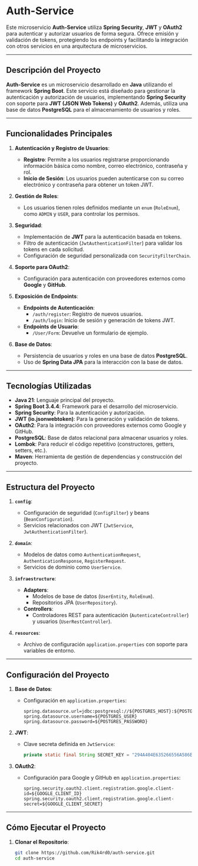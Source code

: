 # Auth-Service

Este microservicio **Auth-Service** utiliza **Spring Security**, **JWT** y **OAuth2** para autenticar y autorizar usuarios de forma segura. Ofrece emisión y validación de tokens, protegiendo los endpoints y facilitando la integración con otros servicios en una arquitectura de microservicios.

---

## Descripción del Proyecto

**Auth-Service** es un microservicio desarrollado en **Java** utilizando el framework **Spring Boot**. Este servicio está diseñado para gestionar la autenticación y autorización de usuarios, implementando **Spring Security** con soporte para **JWT (JSON Web Tokens)** y **OAuth2**. Además, utiliza una base de datos **PostgreSQL** para el almacenamiento de usuarios y roles.

---

## Funcionalidades Principales

1. **Autenticación y Registro de Usuarios**:
   - **Registro**: Permite a los usuarios registrarse proporcionando información básica como nombre, correo electrónico, contraseña y rol.
   - **Inicio de Sesión**: Los usuarios pueden autenticarse con su correo electrónico y contraseña para obtener un token JWT.

2. **Gestión de Roles**:
   - Los usuarios tienen roles definidos mediante un `enum` (`RoleEnum`), como `ADMIN` y `USER`, para controlar los permisos.

3. **Seguridad**:
   - Implementación de **JWT** para la autenticación basada en tokens.
   - Filtro de autenticación (`JwtAuthenticationFilter`) para validar los tokens en cada solicitud.
   - Configuración de seguridad personalizada con `SecurityFilterChain`.

4. **Soporte para OAuth2**:
   - Configuración para autenticación con proveedores externos como **Google** y **GitHub**.

5. **Exposición de Endpoints**:
   - **Endpoints de Autenticación**:
     - `/auth/register`: Registro de nuevos usuarios.
     - `/auth/login`: Inicio de sesión y generación de tokens JWT.
   - **Endpoints de Usuario**:
     - `/User/Form`: Devuelve un formulario de ejemplo.

6. **Base de Datos**:
   - Persistencia de usuarios y roles en una base de datos **PostgreSQL**.
   - Uso de **Spring Data JPA** para la interacción con la base de datos.

---

## Tecnologías Utilizadas

- **Java 21**: Lenguaje principal del proyecto.
- **Spring Boot 3.4.4**: Framework para el desarrollo del microservicio.
- **Spring Security**: Para la autenticación y autorización.
- **JWT (io.jsonwebtoken)**: Para la generación y validación de tokens.
- **OAuth2**: Para la integración con proveedores externos como Google y GitHub.
- **PostgreSQL**: Base de datos relacional para almacenar usuarios y roles.
- **Lombok**: Para reducir el código repetitivo (constructores, getters, setters, etc.).
- **Maven**: Herramienta de gestión de dependencias y construcción del proyecto.

---

## Estructura del Proyecto

1. **`config`**:
   - Configuración de seguridad (`ConfigFilter`) y beans (`BeanConfiguration`).
   - Servicios relacionados con JWT (`JwtService`, `JwtAuthenticationFilter`).

2. **`domain`**:
   - Modelos de datos como `AuthenticationRequest`, `AuthenticationResponse`, `RegisterRequest`.
   - Servicios de dominio como `UserService`.

3. **`infraestructure`**:
   - **Adapters**:
     - Modelos de base de datos (`UserEntity`, `RoleEnum`).
     - Repositorios JPA (`UserRepository`).
   - **Controllers**:
     - Controladores REST para autenticación (`AutenticateController`) y usuarios (`UserRestController`).

4. **`resources`**:
   - Archivo de configuración `application.properties` con soporte para variables de entorno.

---

## Configuración del Proyecto

1. **Base de Datos**:
   - Configuración en `application.properties`:
     ```properties
     spring.datasource.url=jdbc:postgresql://${POSTGRES_HOST}:${POSTGRES_PORT}/${POSTGRES_DB}
     spring.datasource.username=${POSTGRES_USER}
     spring.datasource.password=${POSTGRES_PASSWORD}
     ```

2. **JWT**:
   - Clave secreta definida en `JwtService`:
     ```java
     private static final String SECRET_KEY = "294A404E635266556A586E327235753878214125442A472D4B6150645367566B";
     ```

3. **OAuth2**:
   - Configuración para Google y GitHub en `application.properties`:
     ```properties
     spring.security.oauth2.client.registration.google.client-id=${GOOGLE_CLIENT_ID}
     spring.security.oauth2.client.registration.google.client-secret=${GOOGLE_CLIENT_SECRET}
     ```

---

## Cómo Ejecutar el Proyecto

1. **Clonar el Repositorio**:
   ```bash
   git clone https://github.com/Rik4rd0/auth-service.git
   cd auth-service

